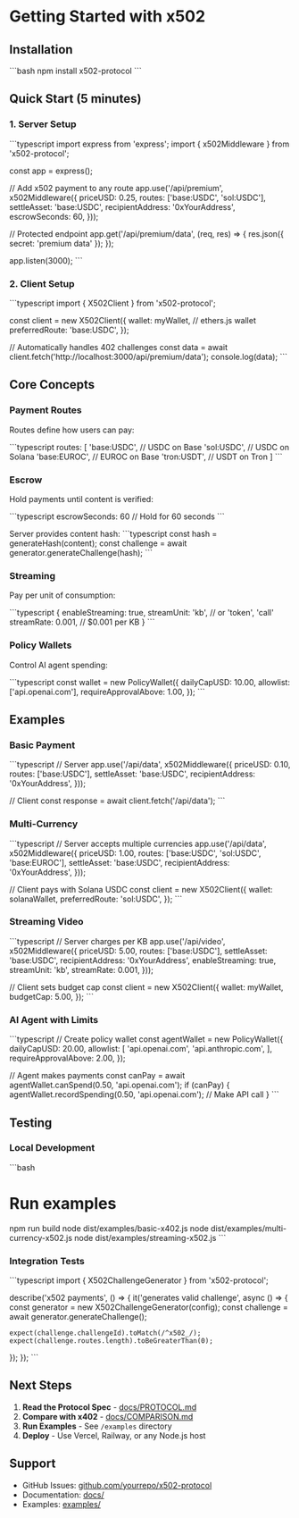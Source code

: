 # Getting Started with x502

## Installation

\`\`\`bash
npm install x502-protocol
\`\`\`

## Quick Start (5 minutes)

### 1. Server Setup

\`\`\`typescript
import express from 'express';
import { x502Middleware } from 'x502-protocol';

const app = express();

// Add x502 payment to any route
app.use('/api/premium', x502Middleware({
  priceUSD: 0.25,
  routes: ['base:USDC', 'sol:USDC'],
  settleAsset: 'base:USDC',
  recipientAddress: '0xYourAddress',
  escrowSeconds: 60,
}));

// Protected endpoint
app.get('/api/premium/data', (req, res) => {
  res.json({ secret: 'premium data' });
});

app.listen(3000);
\`\`\`

### 2. Client Setup

\`\`\`typescript
import { X502Client } from 'x502-protocol';

const client = new X502Client({
  wallet: myWallet, // ethers.js wallet
  preferredRoute: 'base:USDC',
});

// Automatically handles 402 challenges
const data = await client.fetch('http://localhost:3000/api/premium/data');
console.log(data);
\`\`\`

## Core Concepts

### Payment Routes

Routes define how users can pay:

\`\`\`typescript
routes: [
  'base:USDC',   // USDC on Base
  'sol:USDC',    // USDC on Solana
  'base:EUROC',  // EUROC on Base
  'tron:USDT',   // USDT on Tron
]
\`\`\`

### Escrow

Hold payments until content is verified:

\`\`\`typescript
escrowSeconds: 60  // Hold for 60 seconds
\`\`\`

Server provides content hash:
\`\`\`typescript
const hash = generateHash(content);
const challenge = await generator.generateChallenge(hash);
\`\`\`

### Streaming

Pay per unit of consumption:

\`\`\`typescript
{
  enableStreaming: true,
  streamUnit: 'kb',      // or 'token', 'call'
  streamRate: 0.001,     // $0.001 per KB
}
\`\`\`

### Policy Wallets

Control AI agent spending:

\`\`\`typescript
const wallet = new PolicyWallet({
  dailyCapUSD: 10.00,
  allowlist: ['api.openai.com'],
  requireApprovalAbove: 1.00,
});
\`\`\`

## Examples

### Basic Payment

\`\`\`typescript
// Server
app.use('/api/data', x502Middleware({
  priceUSD: 0.10,
  routes: ['base:USDC'],
  settleAsset: 'base:USDC',
  recipientAddress: '0xYourAddress',
}));

// Client
const response = await client.fetch('/api/data');
\`\`\`

### Multi-Currency

\`\`\`typescript
// Server accepts multiple currencies
app.use('/api/data', x502Middleware({
  priceUSD: 1.00,
  routes: ['base:USDC', 'sol:USDC', 'base:EUROC'],
  settleAsset: 'base:USDC',
  recipientAddress: '0xYourAddress',
}));

// Client pays with Solana USDC
const client = new X502Client({
  wallet: solanaWallet,
  preferredRoute: 'sol:USDC',
});
\`\`\`

### Streaming Video

\`\`\`typescript
// Server charges per KB
app.use('/api/video', x502Middleware({
  priceUSD: 5.00,
  routes: ['base:USDC'],
  settleAsset: 'base:USDC',
  recipientAddress: '0xYourAddress',
  enableStreaming: true,
  streamUnit: 'kb',
  streamRate: 0.001,
}));

// Client sets budget cap
const client = new X502Client({
  wallet: myWallet,
  budgetCap: 5.00,
});
\`\`\`

### AI Agent with Limits

\`\`\`typescript
// Create policy wallet
const agentWallet = new PolicyWallet({
  dailyCapUSD: 20.00,
  allowlist: [
    'api.openai.com',
    'api.anthropic.com',
  ],
  requireApprovalAbove: 2.00,
});

// Agent makes payments
const canPay = await agentWallet.canSpend(0.50, 'api.openai.com');
if (canPay) {
  agentWallet.recordSpending(0.50, 'api.openai.com');
  // Make API call
}
\`\`\`

## Testing

### Local Development

\`\`\`bash
# Run examples
npm run build
node dist/examples/basic-x402.js
node dist/examples/multi-currency-x502.js
node dist/examples/streaming-x502.js
\`\`\`

### Integration Tests

\`\`\`typescript
import { X502ChallengeGenerator } from 'x502-protocol';

describe('x502 payments', () => {
  it('generates valid challenge', async () => {
    const generator = new X502ChallengeGenerator(config);
    const challenge = await generator.generateChallenge();
    
    expect(challenge.challengeId).toMatch(/^x502_/);
    expect(challenge.routes.length).toBeGreaterThan(0);
  });
});
\`\`\`

## Next Steps

1. **Read the Protocol Spec** - [docs/PROTOCOL.md](./PROTOCOL.md)
2. **Compare with x402** - [docs/COMPARISON.md](./COMPARISON.md)
3. **Run Examples** - See `/examples` directory
4. **Deploy** - Use Vercel, Railway, or any Node.js host

## Support

- GitHub Issues: [github.com/yourrepo/x502-protocol](https://github.com)
- Documentation: [docs/](./docs/)
- Examples: [examples/](../examples/)

